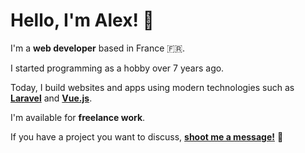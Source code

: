 # Hello, I'm Alex! 👋

I'm a **web developer** based in France 🇫🇷.

I started programming as a hobby over 7 years ago.

Today, I build websites and apps using modern technologies such as **[Laravel]** and **[Vue.js]**.

I'm available for **freelance work**.

If you have a project you want to discuss, **[shoot me a message!]** 💬

[Laravel]: <https://laravel.com>
[Vue.js]: <https://vuejs.com>
[shoot me a message!]: <mailto:me@alexmonteiro.fr>
